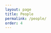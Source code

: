 ```yaml
---
layout: page
title: People
permalink: /people/
order: 4
---
```


<html>
  <head>
    <style>
      .block{
        display: table;
        background-color:Gainsboro;
        padding: 20px;
        margin-bottom: 20px;
        width: 100%;
        border-radius: 15px;
      }

      p{
        margin-bottom: 0px;

      }

      </style>
    </head>
    <body>
      <h2>Current Contributors:</h2>
      <div class="block">
        <img src="{{site.baseurl}}/images/Adrien Zakar_2018_01.jpg" width=245px height=350px  style="float: left; margin-right:20px;">
        <p><B>Adrien Zakar</B> is the co-founder of Cistern and Assistant Professor of Late Ottoman History and the History of Science and Technology at the University of Toronto. He received his Ph.D. from Columbia University and was a Mellon Postdoctoral Fellow at the Stanford Humanities Center. His research concerns the political, social, and cultural histories of the modern Middle East and Europe with a focus in science and technology studies, war studies, spatial history and the history of attention. Adrien wrote his doctoral dissertation on the transformation of geographical knowledge and mapping sciences in the 19th and 20th-centuries, working with hundreds of maps, atlases, and treatises. Outside the academy, he is a certified hypnotist practicing at the intersection of creative ignition, dreamwork, and age regression, an expertise that he aims to apply to the creation of new research experiences and spaces in the digital humanities.</p>
      </div>
      <div class="block">
        <img src="{{site.baseurl}}/images/merve.jpg" width=342px height=256px  style="float: right; margin-left:20px;">
        <p><B>Merve Tekgürler</B> is the co-founder of Cistern and a PhD student in History at Stanford University. They have a BA degree in History and Social and Cultural Anthropology from Freie University, Berlin. In their dissertation research, Merve is working on Ottoman-Polish borderlands in late eighteenth and early nineteenth centuries, with a focus on changes and continuities north of the Danubian River in relation to Russian and Austrian imperial policy. Merve’s interest in spatial analysis and digital humanities is related to understanding human geography as an integral part of history. Aside from the Cistern project, Merve is working on training a handwritten text recognition model for eighteenth century Ottoman Turkish and is contributing to <i>Mapping Ottoman Epirus</i> project. Outside the academia, Merve enjoys scuba diving, playing Animal Crossing, and traveling. </p>
      </div>
      <div class="block">
        <img src="{{site.baseurl}}/images/umar.jpeg" width=267px height=300px  style="float: left; margin-right:20px;">
        <p><B>Umar Patel</B> is a second year undergraduate student double majoring in Computer Science and Archaeology and minoring in Mechanical Engineering. Umar holds widespread passions in technical and engineering fields, and enjoys pursuing them via his interests in late Ancient and Medieval European contexts. His projects revolve around the cross-section of computer science and archaeology, notably including conducting an engineering analysis of the construction of Stonehenge and developing virtual models for late Roman shipwrecks to use mathematical and computational analysis in determining stacking methods for Roman cargoes in the Mediterranean. Umar’s other technical pursuits include Machine Learning (particularly Natural Language Processing and Computer Vision) and Virtual Reality, both of which he is using to help develop Cistern’s geographical works database and a virtual museum to display early modern Ottoman heritage. When he is not working on digital humanities, Umar’s main focus is on developing novel machine learning applications such as chatbots, information retrieval programs, and recommender systems, or on developing virtual worlds with Unity 3D software. In his free time, Umar loves to tinker with Arduinos and Raspberry Pis as well as read about Medieval British history dating back to the Anglo-Saxons.</p>
      </div>

      <div class="block">
        <img src="{{site.baseurl}}/images/isin.jpg" width=250px height=250px  style="float: right; margin-left:20px;">
        <p style="margin-bottom:0px;"><B>Isin Taylan</B> is a Ph.D. candidate in the Department of History at Yale University.  She studied Social and Political Sciences with a minor in Art Theory and Criticism at Sabancı University and Sciences Po Paris. She holds MA degrees in History from Central European University and Sabancı University.  Her dissertation, “The Atlas and the Making of Modern Geography in the Ottoman Empire”, examines the making of the discipline of geography in the Ottoman Empire through the emergence and rise of the genre of the atlas from the seventeenth to twentieth century. She has a forthcoming article in <i>Imago Mundi: The International Journal for the History of Cartography</i> which introduces early Ottoman atlases as a source for the history of cartography. She is also a recording team member and host at the <i>Ottoman History Podcast.</i></p>
      </div>

      <div class="block">
        <img src="{{site.baseurl}}/images/jayna.jpg" width=197px height=256px  style="float: left; margin-right:20px;">
        <p><B>Jayna Huang</B> is a high school student interested in computer science, history, and sociology. She especially enjoys perusing the development of early societies, using code for practical problem-solving, and exploring Christianity in the modern context. With Cistern, Jayna has helped develop a database to succinctly organize Ottoman geographical knowledge and also has created this website to host it. In her free time, Jayna enjoys playing soccer, watching the sunset, and playing guitar. </p>
      </div>

      <h2>Past Contributors:</h2>

      <div class="block">
        <img src="{{site.baseurl}}/images/keoni.jpeg" width=320px height=240px  style="float: left; margin-right:20px;">
        <p><B>Keoni Rodriguez</B> is a BA (History) and MA (Earth Systems) candidate at Stanford from San Diego, CA. Their scholarship is primarily concerned with Indigenous environmental history and identity formation and they worked with the "Mapping Geographical Knowledge in the Middle East" project in Winter 2021.</p>
      </div>

  </body>
</html>
